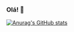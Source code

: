### Olá! 👋


[![Anurag's GitHub stats](https://github-readme-stats.vercel.app/api?username=Carvalheiros&show_icons=true&theme=dark)](https://github.com/anuraghazra/github-readme-stats)
